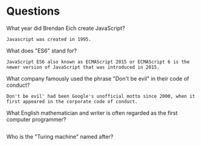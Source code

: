 # Questions

What year did Brendan Eich create JavaScript?

```
Javascript was created in 1995.
```

What does "ES6" stand for?

```
JavaScript ES6 also known as ECMAScript 2015 or ECMAScript 6 is the newer version of JavaScript that was introduced in 2015.
```
What company famously used the phrase "Don't be evil" in their code of conduct?

```
Don't be evil' had been Google's unofficial motto since 2000, when it first appeared in the corporate code of conduct.
```

What English mathematician and writer is often regarded as the first computer programmer?

```

```

Who is the "Turing machine" named after?

```

```
